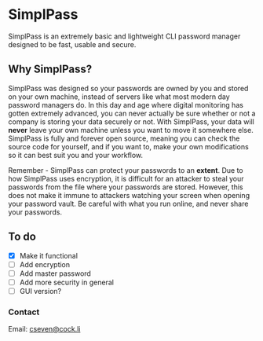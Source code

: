 # SimplPass

SimplPass is an extremely basic and lightweight CLI password manager designed to be fast, usable and secure.

## Why SimplPass?

SimplPass was designed so your passwords are owned by you and stored on your own machine, instead of servers like what most modern day password managers do. In this day and age where digital monitoring has gotten extremely advanced, you can never actually be
sure whether or not a company is storing your data securely or not. With SimplPass, your data will **never** leave your own machine unless you want to move it somewhere else. SimplPass is fully and forever open source, meaning you can check the source code
for yourself, and if you want to, make your own modifications so it can best suit you and your workflow.

Remember - SimplPass can protect your passwords to an **extent**. Due to how SimplPass uses encryption, it is difficult for an attacker to steal your passwords from the file where your passwords are stored. However, this does not make it immune to attackers watching your screen when opening your password vault. Be careful with what you run online, and never share your passwords.

## To do

- [x] Make it functional
- [ ] Add encryption
- [ ] Add master password
- [ ] Add more security in general
- [ ] GUI version?

### Contact

Email: cseven@cock.li

